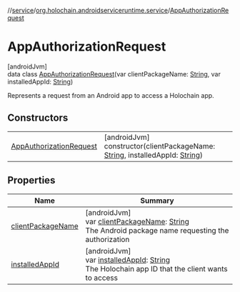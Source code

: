 //[service](../../../index.md)/[org.holochain.androidserviceruntime.service](../index.md)/[AppAuthorizationRequest](index.md)

# AppAuthorizationRequest

[androidJvm]\
data class [AppAuthorizationRequest](index.md)(var clientPackageName: [String](https://kotlinlang.org/api/core/kotlin-stdlib/kotlin/-string/index.html), var installedAppId: [String](https://kotlinlang.org/api/core/kotlin-stdlib/kotlin/-string/index.html))

Represents a request from an Android app to access a Holochain app.

## Constructors

| | |
|---|---|
| [AppAuthorizationRequest](-app-authorization-request.md) | [androidJvm]<br>constructor(clientPackageName: [String](https://kotlinlang.org/api/core/kotlin-stdlib/kotlin/-string/index.html), installedAppId: [String](https://kotlinlang.org/api/core/kotlin-stdlib/kotlin/-string/index.html)) |

## Properties

| Name | Summary |
|---|---|
| [clientPackageName](client-package-name.md) | [androidJvm]<br>var [clientPackageName](client-package-name.md): [String](https://kotlinlang.org/api/core/kotlin-stdlib/kotlin/-string/index.html)<br>The Android package name requesting the authorization |
| [installedAppId](installed-app-id.md) | [androidJvm]<br>var [installedAppId](installed-app-id.md): [String](https://kotlinlang.org/api/core/kotlin-stdlib/kotlin/-string/index.html)<br>The Holochain app ID that the client wants to access |